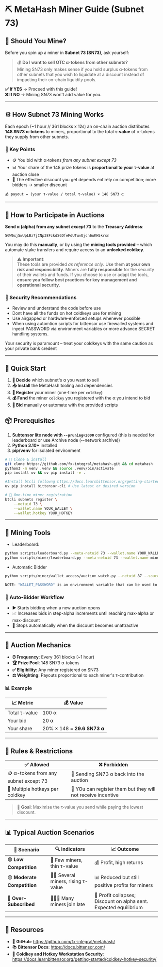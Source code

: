 # ⛏️ MetaHash Miner Guide (Subnet 73)

## 🤔 Should You Mine?

Before you spin up a miner in **Subnet 73 (SN73)**, ask yourself:

> 💰 **Do I want to sell OTC α-tokens from other subnets?**  
> Mining SN73 only makes sense if you hold surplus α-tokens from other subnets that you wish to liquidate at a discount instead of impacting their on-chain liquidity pools.

**✅ If YES** → Proceed with this guide!  
**❌ If NO** → Mining SN73 won't add value for you.

---

## ⚙️ How Subnet 73 Mining Works

Each epoch (~1 hour // 361 blocks x 12s) an on-chain auction distributes **148 SN73 α-tokens** to miners, proportional to the total **τ-value** of α-tokens they supply from other subnets.


### 🔑 Key Points
- 🪙 You bid with α-tokens *from any subnet except 73*
- 📊 Your share of the 148 prize tokens is **proportional to your τ-value** at auction close
- 🏁 The effective discount you get depends entirely on competition; more bidders → smaller discount

```
💰 payout = (your τ-value / total τ-value) × 148 SN73 α
```

---

## 🚀 How to Participate in Auctions

**Send α (alpha) from any subnet _except 73_** to the **Treasury Address**:

`5GW6xj5wUpLBz7jCNp38FzkdS6DfeFdUTuvUjcn6uKH5krsn`


You may do this **manually**, or by using the **mining tools provided** – which automate stake transfers and require access to an **unlocked coldkey**.

> ⚠️ **Important:**  
> These tools are provided _as reference only_. Use them **at your own risk and responsibility**. Miners are **fully responsible** for the security of their wallets and funds. If you choose to use or adapt the tools, **ensure you follow best practices for key management and operational security**.

### 🔐 Security Recommendations

- Review and understand the code before use  
- Dont have all the funds on hot coldkeys use for mining 
- Use airgapped or hardware-enforced setups whenever possible
- When using automtion scripts for bittensor use firewalled systems and inyect PASSWORD via environment variables or more advance SECRET handling systems.  

Your security is paramount – treat your coldkeys with the same caution as your private bank credent

---

## 🚀 Quick Start

1. **🎯 Decide** which subnet's α you want to sell  
2. **📥 Install** the MetaHash tooling and dependencies  
3. **📝 Register** your miner (one-time per `coldkey`)  
4. **💰 Fund** the miner `coldkey` you registered with the α you intend to bid  
5. **🎲 Bid** manually or automate with the provided scripts

## 📦 Prerequisites
1. **Subtensor lite node with `--pruning=2000`** configured (this is needed for leaderboard or use Archive node (--network archive))
2. **Python 3.10+** installed
3. **pip/venv** for isolated environment


```bash
# 📂 Clone & install
git clone https://github.com/fx-integral/metahash.git && cd metahash
python3 -m venv .venv && source .venv/bin/activate
pip install uv && uv pip install -e .

#Install btcli followng https://docs.learnbittensor.org/getting-started/install-btcli
uv pip install bittensor-cli # Use latest or desired version

# 🔐 One-time miner registration
btcli subnets register \
    --netuid 73 \
    --wallet.name YOUR_WALLET \
    --wallet.hotkey YOUR_HOTKEY
```

---

## 🔧 Mining Tools

- Leaderboard:
```bash
python scripts/leaderboard.py --meta-netuid 73 --wallet.name YOUR_WALLET --wallet.hotkey YOUR_HOTKEY --network archive
python scripts/miner/leaderboard.py --meta-netuid 73 --wallet.name miner_mainnet --wallet.hotkey default --network archive
```
- Automatic Bidder
```bash
python scripts/miner/wallet_access/auction_watch.py --netuid 87 --source-hotkey 5G9eP75EjcJeBY1vizPN7sfNNUWtonxgjpRtczFAQccfHkYa --wallet.name miner_mainnet --wallet.hotkey default --max-alpha 50 --step-alpha 25 --max-discount 8
```

```bash
NOTE: "WALLET_PASSWORD" is an environment variable that can be used to automate wallet operations.  
```

### 🤖 Auto-Bidder Workflow
- ▶️ Starts bidding when a new auction opens
- 📈 Increases bids in step-alpha increments until reaching max-alpha or max-discount
- 🛑 Stops automatically when the discount becomes unattractive

---

## 🎯 Auction Mechanics

- **⏰ Frequency**: Every 361 blocks (~1 hour)
- **🏆 Prize Pool**: 148 SN73 α-tokens
- **✅ Eligibility**: Any miner registered on SN73
- **⚖️ Weighting**: Payouts proportional to each miner's τ-contribution

### 📊 Example

| 📈 Metric | 💰 Value |
|-----------|----------|
| Total τ-value | 100 α |
| Your bid | 20 α |
| Your share | 20% × 148 = **29.6 SN73 α** |

---

## 📜 Rules & Restrictions

| ✅ **Allowed** | ❌ **Forbidden** |
|----------------|------------------|
| 🪙 α-tokens from any subnet except 73 | 🚫 Sending SN73 α back into the auction |
| 🔄 Multiple hotkeys per coldkey | 🚫 YOu can register them but they will not receive incentive |

> 🎯 **Goal**: Maximise the τ-value you send while paying the lowest discount.

---

## 📊 Typical Auction Scenarios

| 🎯 Scenario | 🔍 Indicators | 📈 Outcome |
|-------------|---------------|------------|
| 🟢 **Low Competition** | 👥 Few miners, thin τ-value | 💰 Profit, high returns |
| 🟡 **Moderate Competition** | 👥👥 Several miners, rising τ-value | 📊 Reduced but still positive profits for miners |
| 🔴 **Over-Subscribed** | 👥👥👥 Many miners join late | 💸 Profit collapses; Discount on alpha sent. Expected equilibrium |

---

## 🔗 Resources

- 📁 **GitHub**: https://github.com/fx-integral/metahash/
- 📚 **Bittensor Docs**: https://docs.bittensor.com/
- 🔐 **Coldkey and Hotkey Workstation Security**: https://docs.learnbittensor.org/getting-started/coldkey-hotkey-security/
